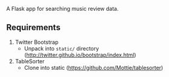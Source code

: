A Flask app for searching music review data. 

## Requirements

1. Twitter Bootstrap
    - Unpack into `static/` directory (http://twitter.github.io/bootstrap/index.html)
2. TableSorter 
    - Clone into static (https://github.com/Mottie/tablesorter)
    

